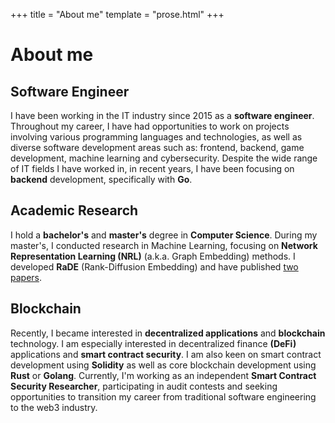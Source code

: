 +++
title = "About me"
template = "prose.html"
+++

# About me

## Software Engineer
I have been working in the IT industry since 2015 as a **software engineer**. Throughout my career, I have had opportunities to work on projects involving various programming languages and technologies, as well as diverse software development areas such as: frontend, backend, game development, machine learning and cybersecurity. Despite the wide range of IT fields I have worked in, in recent years, I have been focusing on **backend** development, specifically with **Go**.

## Academic Research
I hold a **bachelor's** and **master's** degree in **Computer Science**. During my master's, I conducted research in Machine Learning, focusing on **Network Representation Learning (NRL)** (a.k.a. Graph Embedding) methods. I developed **RaDE** (Rank-Diffusion Embedding) and have published [two papers](/tags/publication).

## Blockchain
Recently, I became interested in **decentralized applications** and **blockchain** technology. I am especially interested in decentralized finance **(DeFi)** applications and **smart contract security**. I am also keen on smart contract development using **Solidity** as well as core blockchain development using **Rust** or **Golang**. Currently, I'm working as an independent **Smart Contract Security Researcher**, participating in audit contests and seeking opportunities to transition my career from traditional software engineering to the web3 industry.

